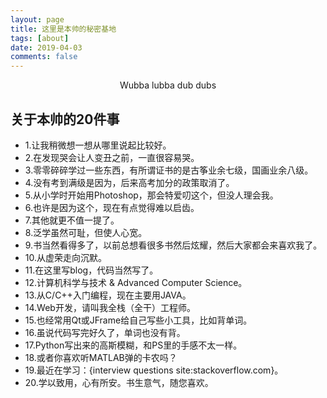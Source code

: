 ```yaml
---
layout: page
title: 这里是本帅的秘密基地
tags: [about]
date: 2019-04-03
comments: false
---
```

    
<center><a href="http://yawwq.github.io"></a> Wubba lubba dub dubs</center>

## 关于本帅的20件事
* 1.让我稍微想一想从哪里说起比较好。
* 2.在发现哭会让人变丑之前，一直很容易哭。
* 3.零零碎碎学过一些东西，有所谓证书的是古筝业余七级，国画业余八级。
* 4.没有考到满级是因为，后来高考加分的政策取消了。
* 5.从小学时开始用Photoshop，那会特爱叨这个，但没人理会我。
* 6.也许是因为这个，现在有点觉得难以启齿。
* 7.其他就更不值一提了。
* 8.泛学虽然可耻，但使人心宽。
* 9.书当然看得多了，以前总想看很多书然后炫耀，然后大家都会来喜欢我了。
* 10.从虚荣走向沉默。
* 11.在这里写blog，代码当然写了。
* 12.计算机科学与技术 & Advanced Computer Science。
* 13.从C/C++入门编程，现在主要用JAVA。
* 14.Web开发，请叫我全栈（全干）工程师。
* 15.也经常用Qt或JFrame给自己写些小工具，比如背单词。
* 16.虽说代码写完好久了，单词也没有背。
* 17.Python写出来的高斯模糊，和PS里的手感不太一样。
* 18.或者你喜欢听MATLAB弹的卡农吗？
* 19.最近在学习：{interview questions site:stackoverflow.com}。
* 20.学以致用，心有所安。书生意气，随您喜欢。